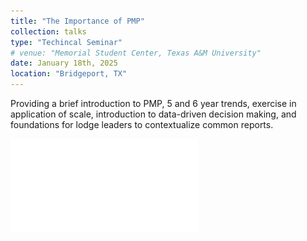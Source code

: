 ```yaml
---
title: "The Importance of PMP"
collection: talks
type: "Techincal Seminar"
# venue: "Memorial Student Center, Texas A&M University"
date: January 18th, 2025
location: "Bridgeport, TX"
---
```

Providing a brief introduction to PMP, 5 and 6 year trends, exercise in application of scale, introduction to data-driven decision making, and foundations for lodge leaders to contextualize common reports.

![slides](files/importance_of_PMP.pdf)